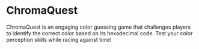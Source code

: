 # ChromaQuest
 ChromaQuest is an engaging color guessing game that challenges players to identify the correct color based on its hexadecimal code. Test your color perception skills while racing against time!
